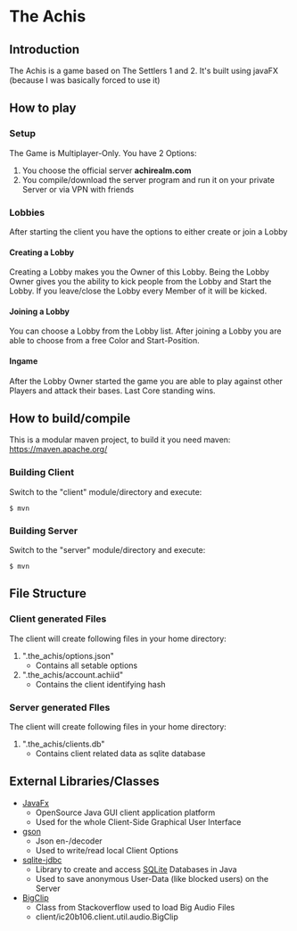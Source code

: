 # The Achis
## Introduction
The Achis is a game based on The Settlers 1 and 2.
It's built using javaFX (because I was basically forced to use it)
## How to play
### Setup
The Game is Multiplayer-Only. You have 2 Options:
1. You choose the official server **achirealm.com**
2. You compile/download the server program and run it on your private Server or via VPN with friends
### Lobbies
After starting the client you have the options to either create or join a Lobby
#### Creating a Lobby
Creating a Lobby makes you the Owner of this Lobby.
Being the Lobby Owner gives you the ability to kick people from the Lobby
and Start the Lobby. If you leave/close the Lobby every Member of it will be kicked.
#### Joining a Lobby
You can choose a Lobby from the Lobby list. After joining a Lobby
you are able to choose from a free Color and Start-Position.
#### Ingame
After the Lobby Owner started the game you are able to play against other
Players and attack their bases. Last Core standing wins.
## How to build/compile
This is a modular maven project, to build it you need maven:
https://maven.apache.org/
### Building Client
Switch to the "client" module/directory and execute:
```shell script
$ mvn
```
### Building Server
Switch to the "server" module/directory and execute:
```shell script
$ mvn
```
## File Structure
### Client generated Files
The client will create following files in your home directory:
1. ".the_achis/options.json"
   * Contains all setable options
2. ".the_achis/account.achiid"
   * Contains the client identifying hash
### Server generated FIles
The client will create following files in your home directory:
1. ".the_achis/clients.db"
   * Contains client related data as sqlite database
## External Libraries/Classes
* [JavaFx]
  * OpenSource Java GUI client application platform
  * Used for the whole Client-Side Graphical User Interface
* [gson]
  * Json en-/decoder
  * Used to write/read local Client Options
* [sqlite-jdbc]
  * Library to create and access [SQLite] Databases in Java
  * Used to save anonymous User-Data (like blocked users) on the Server
* [BigClip]
  * Class from Stackoverflow used to load Big Audio Files
  * client/ic20b106.client.util.audio.BigClip

[JavaFx]: https://openjfx.io/
[gson]: https://github.com/google/gson
[sqlite-jdbc]: https://github.com/xerial/sqlite-jdbc
[SQLite]: https://www.sqlite.org/index.html
[BigClip]: https://stackoverflow.com/a/9470886